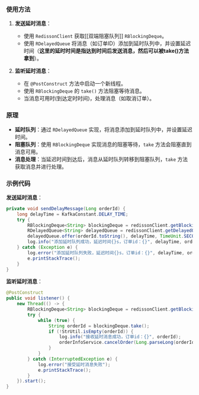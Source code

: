 ### 使用方法
1. **发送延时消息**：
   - 使用 `RedissonClient` 获取[[双端阻塞队列]] `RBlockingDeque`。
   - 使用 `RDelayedQueue` 将消息（如订单ID）添加到延时队列中，并设置延迟时间（**这里的延时时间是指达到时间后发送消息，然后可以被take()方法拿到**）。

2. **监听延时消息**：
   - 在 `@PostConstruct` 方法中启动一个新线程。
   - 使用 `RBlockingDeque` 的 `take()` 方法阻塞等待消息。
   - 当消息可用时(到达定时时间)，处理消息（如取消订单）。

### 原理
- **延时队列**：通过 `RDelayedQueue` 实现，将消息添加到延时队列中，并设置延迟时间。
- **阻塞队列**：使用 `RBlockingDeque` 实现消息的阻塞等待，`take` 方法会阻塞直到消息可用。
- **消息处理**：当延迟时间到达后，消息从延时队列转移到阻塞队列，`take` 方法获取消息并进行处理。

### 示例代码

**发送延时消息**：
```java
private void sendDelayMessage(Long orderId) {
    long delayTime = KafkaConstant.DELAY_TIME;
    try {
        RBlockingDeque<String> blockingDeque = redissonClient.getBlockingDeque(KafkaConstant.QUEUE_ORDER_CANCEL);
        RDelayedQueue<String> delayedQueue = redissonClient.getDelayedQueue(blockingDeque);
        delayedQueue.offer(orderId.toString(), delayTime, TimeUnit.SECONDS);
        log.info("添加延时队列成功，延迟时间{}s，订单id：{}", delayTime, orderId);
    } catch (Exception e) {
        log.error("添加延时队列失败，延迟时间{}s，订单id：{}", delayTime, orderId);
        e.printStackTrace();
    }
}
```

**监听延时消息**：
```java
@PostConstruct
public void listener() {
    new Thread(() -> {
        RBlockingDeque<String> blockingDeque = redissonClient.getBlockingDeque(KafkaConstant.QUEUE_ORDER_CANCEL);
        try {
            while (true) {
                String orderId = blockingDeque.take();
                if (!StrUtil.isEmpty(orderId)) {
                    log.info("接收延时消息成功，订单id：{}", orderId);
                    orderInfoService.cancelOrder(Long.parseLong(orderId));
                }
            }
        } catch (InterruptedException e) {
            log.error("接受延时消息失败");
            e.printStackTrace();
        }
    }).start();
}
```